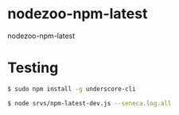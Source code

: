 nodezoo-npm-latest
==================

nodezoo-npm-latest


# Testing

```sh
$ sudo npm install -g underscore-cli
```

```sh
$ node srvs/npm-latest-dev.js --seneca.log.all
```

